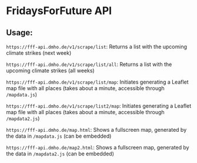# FridaysForFuture API

## Usage:

`https://fff-api.dmho.de/v1/scrape/list`: Returns a list with the upcoming climate strikes (next week)

`https://fff-api.dmho.de/v1/scrape/list/all`: Returns a list with the upcoming climate strikes (all weeks)

`https://fff-api.dmho.de/v1/scrape/list/map`: Initiates generating a Leaflet map file with all places (takes about a minute, accessible through `/mapdata.js`)

`https://fff-api.dmho.de/v1/scrape/list2/map`: Initiates generating a Leaflet map file with all places (takes about a minute, accessible through `/mapdata2.js`)

`https://fff-api.dmho.de/map.html`: Shows a fullscreen map, generated by the data in `/mapdata.js` (can be embedded)

`https://fff-api.dmho.de/map2.html`: Shows a fullscreen map, generated by the data in `/mapdata2.js` (can be embedded)